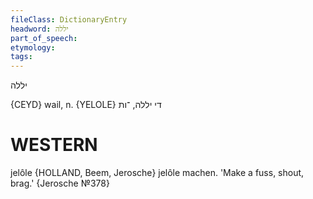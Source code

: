 ```yaml
---
fileClass: DictionaryEntry
headword: יללה
part_of_speech: 
etymology: 
tags: 
---
```

יללה

{CEYD}
wail, n. {YELOLE}	די יללה, ־ות

WESTERN
========

jelôle {HOLLAND, Beem, Jerosche}
jelôle machen. 'Make a fuss, shout, brag.' {Jerosche №378}